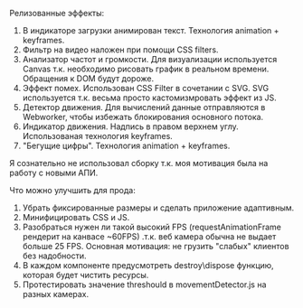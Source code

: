 Релизованные эффекты:

1. В индикаторе загрузки анимирован текст. Технология animation + keyframes.
2. Фильтр на видео наложен при помощи CSS filters.
3. Анализатор частот и громкости. Для визуализации используется Canvas т.к. необходимо рисовать график в реальном времени. Обращения к DOM будут дороже.
4. Эффект помех. Использован CSS Filter в сочетании c SVG. SVG используется т.к. весьма просто кастомизмровать
    эффект из JS.
5. Детектор движения. Для вычислений данные отправляются в Webworker, чтобы избежать блокирования основного потока.
6. Индикатор движения. Надпись в правом верхнем углу. Использованая технология keyframes.
7. "Бегущие цифры". Технология animation + keyframes.


Я сознательно не использовал сборку т.к. моя мотивация была на работу с новыми АПИ.

Что можно улучшить для прода:
1. Убрать фиксированные размеры и сделать приложение адаптивным.
2. Минифицировать CSS и JS.
4. Разобраться нужен ли такой высокий FPS (requestAnimationFrame рендерит на канвасе ~60FPS) .т.к. веб камера обычна не     выдает больше 25 FPS. Основная мотивация: не грузить "слабых" клиентов без надобности.
7. В каждом компоненте предусмотреть destroy\dispose функцию, которая будет чистить ресурсы.
8. Протестировать значение threshould в movementDetector.js на разных камерах.